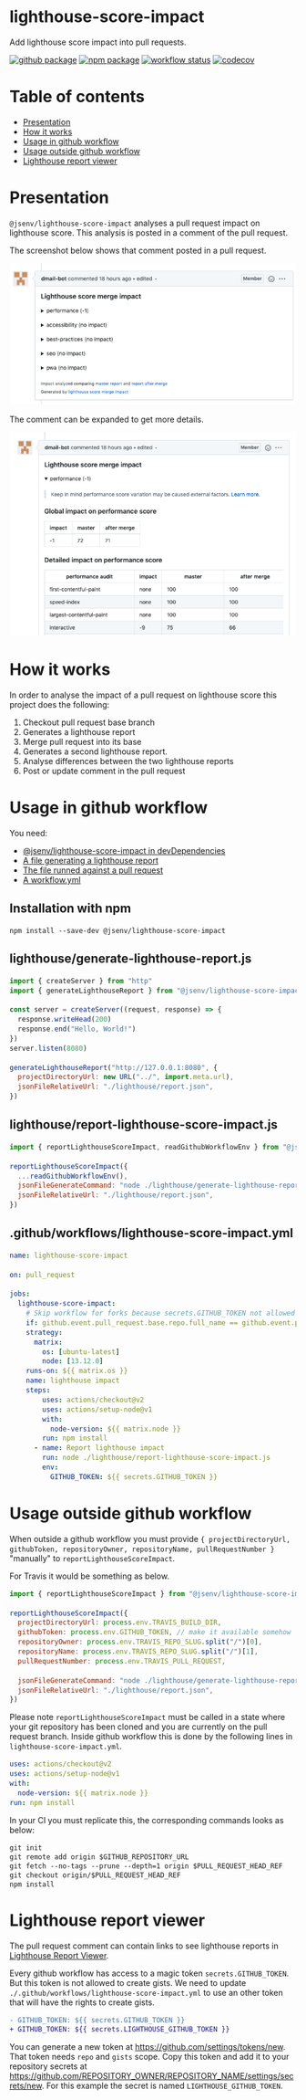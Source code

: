 # lighthouse-score-impact

Add lighthouse score impact into pull requests.

[![github package](https://img.shields.io/github/package-json/v/jsenv/jsenv-lighthouse-score-impact.svg?label=package&logo=github)](https://github.com/jsenv/jsenv-lighthouse-score-impact/packages)
[![npm package](https://img.shields.io/npm/v/@jsenv/lighthouse-score-impact.svg?logo=npm&label=package)](https://www.npmjs.com/package/@jsenv/lighthouse-score-impact)
[![workflow status](https://github.com/jsenv/jsenv-lighthouse-score-impact/workflows/ci/badge.svg)](https://github.com/jsenv/jsenv-lighthouse-score-impact/actions?workflow=ci)
[![codecov](https://codecov.io/gh/jsenv/jsenv-lighthouse-score-impact/branch/master/graph/badge.svg)](https://codecov.io/gh/jsenv/jsenv-lighthouse-score-impact)

# Table of contents

- [Presentation](#Presentation)
- [How it works](#How-it-works)
- [Usage in github workflow](#Usage-in-github-workflow)
- [Usage outside github workflow](#Usage-outside-github-workflow)
- [Lighthouse report viewer](#Lighthouse-report-viewer)

# Presentation

`@jsenv/lighthouse-score-impact` analyses a pull request impact on lighthouse score. This analysis is posted in a comment of the pull request.

The screenshot below shows that comment posted in a pull request.

![screenshot of pull request comment](./docs/comment-collapsed.png)

The comment can be expanded to get more details.

![screenshot of pull request comment expanded](./docs/comment-expanded.png)

# How it works

In order to analyse the impact of a pull request on lighthouse score this project does the following:

1. Checkout pull request base branch
2. Generates a lighthouse report
3. Merge pull request into its base
4. Generates a second lighthouse report.
5. Analyse differences between the two lighthouse reports
6. Post or update comment in the pull request

# Usage in github workflow

You need:

- [@jsenv/lighthouse-score-impact in devDependencies](#Installation-with-npm)
- [A file generating a lighthouse report](#lighthousegenerate-lighthouse-reportjs)
- [The file runned against a pull request](#lighthousereport-lighthouse-score-impactjs)
- [A workflow.yml](#githubworkflowslighthouse-score-impactyml)

## Installation with npm

```console
npm install --save-dev @jsenv/lighthouse-score-impact
```

## lighthouse/generate-lighthouse-report.js

```js
import { createServer } from "http"
import { generateLighthouseReport } from "@jsenv/lighthouse-score-impact"

const server = createServer((request, response) => {
  response.writeHead(200)
  response.end("Hello, World!")
})
server.listen(8080)

generateLighthouseReport("http://127.0.0.1:8080", {
  projectDirectoryUrl: new URL("../", import.meta.url),
  jsonFileRelativeUrl: "./lighthouse/report.json",
})
```

## lighthouse/report-lighthouse-score-impact.js

```js
import { reportLighthouseScoreImpact, readGithubWorkflowEnv } from "@jsenv/lighthouse-score-impact"

reportLighthouseScoreImpact({
  ...readGithubWorkflowEnv(),
  jsonFileGenerateCommand: "node ./lighthouse/generate-lighthouse-report.js",
  jsonFileRelativeUrl: "./lighthouse/report.json",
})
```

## .github/workflows/lighthouse-score-impact.yml

```yml
name: lighthouse-score-impact

on: pull_request

jobs:
  lighthouse-score-impact:
    # Skip workflow for forks because secrets.GITHUB_TOKEN not allowed to post comments
    if: github.event.pull_request.base.repo.full_name == github.event.pull_request.head.repo.full_name
    strategy:
      matrix:
        os: [ubuntu-latest]
        node: [13.12.0]
    runs-on: ${{ matrix.os }}
    name: lighthouse impact
    steps:
        uses: actions/checkout@v2
        uses: actions/setup-node@v1
        with:
          node-version: ${{ matrix.node }}
        run: npm install
      - name: Report lighthouse impact
        run: node ./lighthouse/report-lighthouse-score-impact.js
        env:
          GITHUB_TOKEN: ${{ secrets.GITHUB_TOKEN }}
```

# Usage outside github workflow

When outside a github workflow you must provide `{ projectDirectoryUrl, githubToken, repositoryOwner, repositoryName, pullRequestNumber }` "manually" to `reportLighthouseScoreImpact`.

For Travis it would be something as below.

```js
import { reportLighthouseScoreImpact } from "@jsenv/lighthouse-score-impact"

reportLighthouseScoreImpact({
  projectDirectoryUrl: process.env.TRAVIS_BUILD_DIR,
  githubToken: process.env.GITHUB_TOKEN, // make it available somehow
  repositoryOwner: process.env.TRAVIS_REPO_SLUG.split("/")[0],
  repositoryName: process.env.TRAVIS_REPO_SLUG.split("/")[1],
  pullRequestNumber: process.env.TRAVIS_PULL_REQUEST,

  jsonFileGenerateCommand: "node ./lighthouse/generate-lighthouse-report.js",
  jsonFileRelativeUrl: "./lighthouse/report.json",
})
```

Please note `reportLighthouseScoreImpact` must be called in a state where your git repository has been cloned and you are currently on the pull request branch. Inside github workflow this is done by the following lines in `lighthouse-score-impact.yml`.

```yml
uses: actions/checkout@v2
uses: actions/setup-node@v1
with:
  node-version: ${{ matrix.node }}
run: npm install
```

In your CI you must replicate this, the corresponding commands looks as below:

```console
git init
git remote add origin $GITHUB_REPOSITORY_URL
git fetch --no-tags --prune --depth=1 origin $PULL_REQUEST_HEAD_REF
git checkout origin/$PULL_REQUEST_HEAD_REF
npm install
```

# Lighthouse report viewer

The pull request comment can contain links to see lighthouse reports in [Lighthouse Report Viewer](https://googlechrome.github.io/lighthouse/viewer).

Every github workflow has access to a magic token `secrets.GITHUB_TOKEN`. But this token is not allowed to create gists. We need to update `./.github/workflows/lighthouse-score-impact.yml` to use an other token that will have the rights to create gists.

```diff
- GITHUB_TOKEN: ${{ secrets.GITHUB_TOKEN }}
+ GITHUB_TOKEN: ${{ secrets.LIGHTHOUSE_GITHUB_TOKEN }}
```

You can generate a new token at https://github.com/settings/tokens/new. That token needs `repo` and `gists` scope. Copy this token and add it to your repository secrets at https://github.com/REPOSITORY_OWNER/REPOSITORY_NAME/settings/secrets/new. For this example the secret is named `LIGHTHOUSE_GITHUB_TOKEN`.
